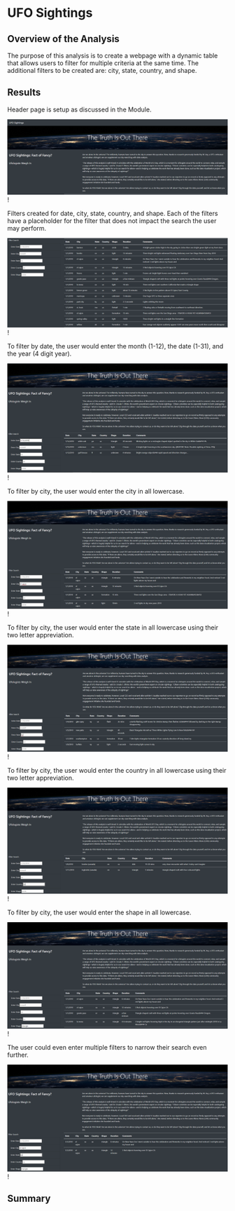 # UFO Sightings

## Overview of the Analysis

The purpose of this analysis is to create a webpage with a dynamic table that allows users to filter for multiple criteria at the same time.  The additional filters to be created are: city, state, country, and shape.

## Results

Header page is setup as discussed in the Module.

![Header](https://github.com/nkinsler/UFOs/blob/main/static/images/Truth.png)!

Filters created for date, city, state, country, and shape.  Each of the filters have a placeholder for the filter that does not impact the search the user may perform.

![Starting](https://github.com/nkinsler/UFOs/blob/main/static/images/Start.png)!

To filter by date, the user would enter the month (1-12), the date (1-31), and the year (4 digit year).

![Date](https://github.com/nkinsler/UFOs/blob/main/static/images/Date.png)!

To filter by city, the user would enter the city in all lowercase.

![City](https://github.com/nkinsler/UFOs/blob/main/static/images/City.png)!

To filter by city, the user would enter the state in all lowercase using their two letter appreviation.

![State](https://github.com/nkinsler/UFOs/blob/main/static/images/State.png)!

To filter by city, the user would enter the country in all lowercase using their two letter appreviation.

![Country](https://github.com/nkinsler/UFOs/blob/main/static/images/Country.png)!

To filter by city, the user would enter the shape in all lowercase.

![Shape](https://github.com/nkinsler/UFOs/blob/main/static/images/Shape.png)!

The user could even enter multiple filters to narrow their search even further.

![Multiple](https://github.com/nkinsler/UFOs/blob/main/static/images/Multiple.png)!

## Summary

